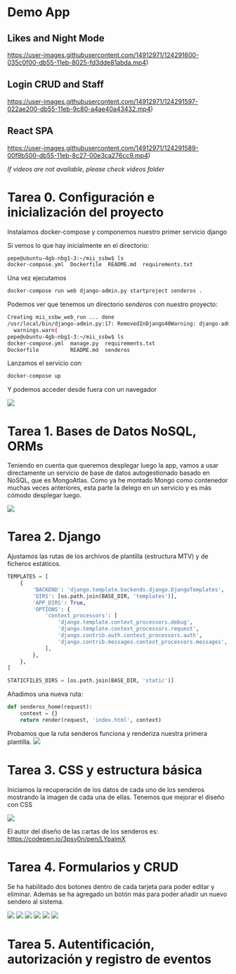 # Demo App

## Likes and Night Mode
https://user-images.githubusercontent.com/14912971/124291600-035c0f00-db55-11eb-8025-fd3dde81abda.mp4)

## Login CRUD and Staff
https://user-images.githubusercontent.com/14912971/124291597-022ae200-db55-11eb-9c80-a4ae40a43432.mp4)

## React SPA
https://user-images.githubusercontent.com/14912971/124291589-00f9b500-db55-11eb-8c27-00e3ca276cc9.mp4)


*If videos are not available, please check _videos_ folder*




# Tarea 0. Configuración e inicialización del proyecto

Instalamos docker-compose y componemos nuestro primer servicio django

Si vemos lo que hay inicialmente en el directorio:

```bash
pepe@ubuntu-4gb-nbg1-3:~/mii_ssbw$ ls
docker-compose.yml  Dockerfile  README.md  requirements.txt 
```

Una vez ejecutamos 

```bash
docker-compose run web django-admin.py startproject senderos .
```


Podemos ver que tenemos un directorio *senderos* con nuestro proyecto:

```bash
Creating mii_ssbw_web_run ... done
/usr/local/bin/django-admin.py:17: RemovedInDjango40Warning: django-admin.py is deprecated in favor of django-admin.
  warnings.warn(
pepe@ubuntu-4gb-nbg1-3:~/mii_ssbw$ ls
docker-compose.yml  manage.py  requirements.txt
Dockerfile          README.md  senderos
```

Lanzamos el servicio con:

```bash
docker-compose up
```

Y podemos acceder desde fuera con un navegador

![](docs/images/tarea0/0.png)


# Tarea 1. Bases de Datos NoSQL, ORMs

Teniendo en cuenta que queremos desplegar luego la app, vamos a usar directamente un servicio de base de datos autogestionado basado en NoSQL, que es MongoAtlas. Como ya he montado Mongo como contenedor muchas veces anteriores, esta parte la delego en un servicio y es más cómodo desplegar luego.


![](docs/images/tarea1/mongo.png)


# Tarea 2. Django

Ajustamos las rutas de los archivos de plantilla (estructura MTV) y de ficheros estáticos.

```python
TEMPLATES = [
    {
        'BACKEND': 'django.template.backends.django.DjangoTemplates',
        'DIRS': [os.path.join(BASE_DIR, 'templates')],
        'APP_DIRS': True,
        'OPTIONS': {
            'context_processors': [
                'django.template.context_processors.debug',
                'django.template.context_processors.request',
                'django.contrib.auth.context_processors.auth',
                'django.contrib.messages.context_processors.messages',
            ],
        },
    },
]

STATICFILES_DIRS = [os.path.join(BASE_DIR, 'static')]
```

Añadimos una nueva ruta:

```python
def senderos_home(request):
    context = {}
    return render(request, 'index.html', context)
```


Probamos que la ruta senderos funciona y renderiza nuestra primera plantilla.
![](docs/images/tarea2/0.png)


# Tarea 3. CSS y estructura básica

Iniciamos la recuperación de los datos de cada uno de los senderos mostrando la imagen de cada una de ellas. Tenemos que mejorar el diseño con CSS

![](docs/images/tarea3/0.png)

El autor del diseño de las cartas de los senderos es: https://codepen.io/3psy0n/pen/LYpajmX


# Tarea 4. Formularios y CRUD
Se ha habilitado dos botones dentro de cada tarjeta para poder editar y eliminar. Además se ha agregado un botón más para poder añadir un nuevo sendero al sistema.

![](docs/images/tarea4/0.png)
![](docs/images/tarea4/1.png)
![](docs/images/tarea4/2.png)
![](docs/images/tarea4/3.png)
![](docs/images/tarea4/4.png)
![](docs/images/tarea4/5.png)


# Tarea 5. Autentificación, autorización y registro de eventos 

